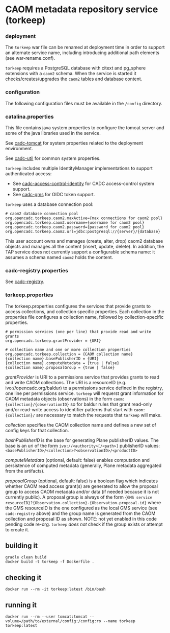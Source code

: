 # CAOM metadata repository service (torkeep)


### deployment
The `torkeep` war file can be renamed at deployment time in order to support an alternate service name, 
including introducing additional path elements (see war-rename.conf).

`torkeep` requires a PostgreSQL database with citext and pg_sphere extensions with a `caom2` schema.
When the service is started it checks/creates/upgrades the `caom2` tables and database content.


### configuration
The following configuration files must be available in the `/config` directory.


### catalina.properties
This file contains java system properties to configure the tomcat server and some of the java libraries used in the service.

See <a href="https://github.com/opencadc/docker-base/tree/master/cadc-tomcat">cadc-tomcat</a>
for system properties related to the deployment environment.

See <a href="https://github.com/opencadc/core/tree/master/cadc-util">cadc-util</a> for common system properties.

`torkeep` includes multiple IdentityManager implementations to support authenticated access:
- See <a href="https://github.com/opencadc/ac/tree/master/cadc-access-control-identity">cadc-access-control-identity</a> for CADC access-control system support.
- See <a href="https://github.com/opencadc/ac/tree/master/cadc-gms">cadc-gms</a> for OIDC token support.

`torkeep` uses a database connection pool:
```
# caom2 database connection pool
org.opencadc.torkeep.caom2.maxActive={max connections for caom2 pool}
org.opencadc.torkeep.caom2.username={username for caom2 pool}
org.opencadc.torkeep.caom2.password={password for caom2 pool}
org.opencadc.torkeep.caom2.url=jdbc:postgresql://{server}/{database}
```

This user account owns and manages (create, alter, drop) caom2 database objects and manages all the content (insert, update, delete).
In addition, the TAP service does not currently support a configurable schema name: it assumes a schema named `caom2` holds the content.


### cadc-registry.properties

See <a href="https://github.com/opencadc/reg/tree/master/cadc-registry">cadc-registry</a>.


### torkeep.properties
The torkeep.properties configures the services that provide grants to access collections, and collection specific properties.
Each collection in the properties file configures a collection name, followed by collection-specific properties.

```
# permission services (one per line) that provide read and write grants
org.opencadc.torkeep.grantProvider = {URI}

# collection name and one or more collection properties
org.opencadc.torkeep.collection = {CAOM collection name}
{collection name}.basePublisherID = {URI}
{collection name}.computeMetadata = {true | false}
{collection name}.proposalGroup = {true | false}
```
_grantProvider_ is URI to a permissions service that provides grants to read and write CAOM collections.
The URI is a resourceID (e.g. ivo://opencadc.org/baldur) to a permissions service defined in the registry, 
one line per permissions service. `torkeep` will requerst grant information for CAOM metadata objects 
(observations) in the form `caom:{collection}/{observationID}` so for baldur rules that grant read-only and/or
read-write access to identifier patterns that start with `caom:{collection}/` are necessary to match the
requests that `torkeep` will make.

_collection_ specifies the CAOM collection name and defines a new set of config keys for that collection.

_bashPublisherID_ is the base for generating Plane publisherID values.
The base is an uri of the form `ivo://<authority>[/<path>]`
publisherID values: `<basePublisherID>/<collection>?<observationID>/<productID>`

_computeMetadata_ (optional, default: false) enables computation and persistence of computed metadata
(generally, Plane metadata aggregated from the artifacts).

_proposalGroup_ (optional, default: false) is a boolean flag which indicates whether CAOM read access grant(s)
are generated to allow the proposal group to access CAOM metadata and/or data (if needed because it is not 
currently public). A proposal group is always of the form 
`{GMS service resourceID}?{Observation.collection}-{Observation.proposal.id}` 
where the GMS resourceID is the one configured as the local GMS service (see `cadc-registry` above) and the 
group name is generated from the CAOM collection and proposal ID as shown. NOTE: not yet enabled in this code 
pending code re-org. `torkeep` *does not* check if the group exists or attempt to create it.

## building it
```
gradle clean build
docker build -t torkeep -f Dockerfile .
```

## checking it
```
docker run --rm -it torkeep:latest /bin/bash
```

## running it
```
docker run --rm --user tomcat:tomcat --volume=/path/to/external/config:/config:ro --name torkeep torkeep:latest
```
